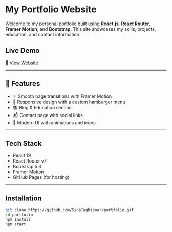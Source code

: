# My Portfolio Website

Welcome to my personal portfolio built using **React.js**, **React Router**, **Framer Motion**, and **Bootstrap**. This site showcases my skills, projects, education, and contact information.

## Live Demo

🔗 [View Website](https://SinaTaghipour.github.io/portfolio)

---

## 📁 Features

- ✨ Smooth page transitions with Framer Motion
- 📱 Responsive design with a custom hamburger menu
- 📚 Blog & Education section
- 📬 Contact page with social links
- 🎨 Modern UI with animations and icons

---

##  Tech Stack

- React 19
- React Router v7
- Bootstrap 5.3
- Framer Motion
- GitHub Pages (for hosting)

---

##  Installation

```bash
git clone https://github.com/SinaTaghipour/portfolio.git
cd portfolio
npm install
npm start
